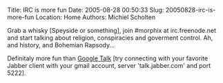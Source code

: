 Title: IRC is more fun
Date: 2005-08-28 00:50:33
Slug: 20050828-irc-is-more-fun
Location: Home
Authors: Michiel Scholten

<p>Grab a whisky [Speyside or something], join #morphix at irc.freenode.net and start talking about religion, conspiracies and goverment control. Ah, and history, and Bohemian Rapsody...</p>

<p>Definitaly more fun than <a href="http://talk.google.com/">Google Talk</a> [try connecting with your favorite Jabber client with your gmail account, server 'talk.jabber.com' and port 5222].</p>